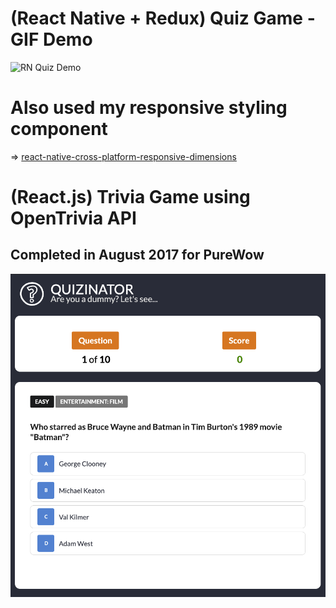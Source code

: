 # (React Native + Redux) Quiz Game - GIF Demo 

![RN Quiz Demo](screenshots/react-native-quiz-demo.gif "RN Quiz Demo")

# Also used my responsive styling component
=> [react-native-cross-platform-responsive-dimensions](https://github.com/drumnation/react-native-cross-platform-responsive-dimensions)

# (React.js) Trivia Game using OpenTrivia API
## Completed in August 2017 for PureWow

[![quizinator](screenshots/quizinator.png)](https://protected-beyond-32253.herokuapp.com/)